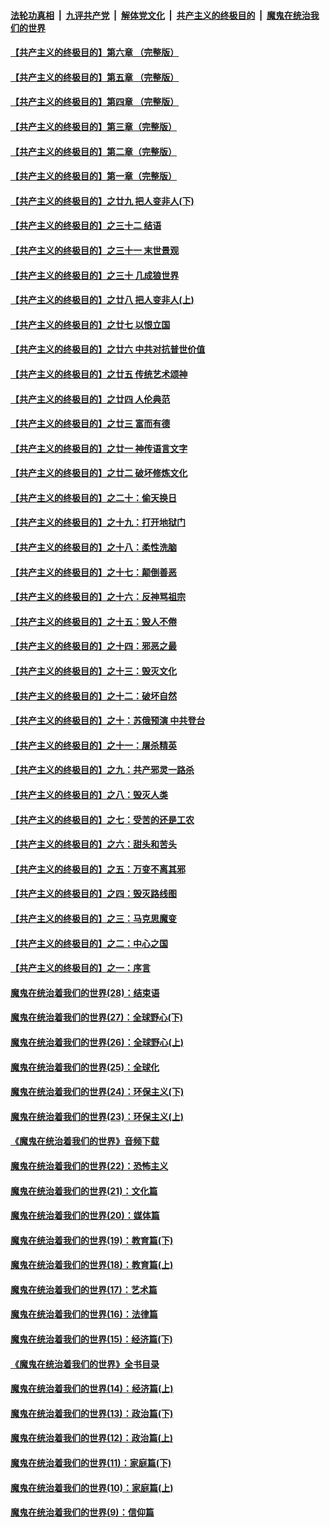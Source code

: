 ####  [法轮功真相](../../../../basic/blob/master/README.md?t=07020101) &nbsp;|&nbsp; [九评共产党](../../../../9ping.md/blob/master/README.md?t=07020101) &nbsp;|&nbsp; [解体党文化](../../../../jtdwh.md/blob/master/README.md?t=07020101)  &nbsp;|&nbsp; [共产主义的终极目的](../../../../gczydzjmd.md/blob/master/README.md?t=07020101) &nbsp;|&nbsp; [魔鬼在统治我们的世界](../../../../mgztzwmdsj.md/blob/master/README.md?t=07020101) 

#### [【共产主义的终极目的】第六章 （完整版）](../pages/nsc422/n11428913.md?t=07020101) 

#### [【共产主义的终极目的】第五章 （完整版）](../pages/nsc422/n11428912.md?t=07020101) 

#### [【共产主义的终极目的】第四章 （完整版）](../pages/nsc422/n11428907.md?t=07020101) 

#### [【共产主义的终极目的】第三章（完整版）](../pages/nsc422/n11428848.md?t=07020101) 

#### [【共产主义的终极目的】第二章（完整版）](../pages/nsc422/n11428831.md?t=07020101) 

#### [【共产主义的终极目的】第一章（完整版）](../pages/nsc422/n11417651.md?t=07020101) 

#### [【共产主义的终极目的】之廿九 把人变非人(下)](../pages/nsc422/n11344140.md?t=07020101) 

#### [【共产主义的终极目的】之三十二 结语](../pages/nsc422/n11360535.md?t=07020101) 

#### [【共产主义的终极目的】之三十一 末世景观](../pages/nsc422/n11351129.md?t=07020101) 

#### [【共产主义的终极目的】之三十 几成狼世界](../pages/nsc422/n11348280.md?t=07020101) 

#### [【共产主义的终极目的】之廿八 把人变非人(上)](../pages/nsc422/n11340492.md?t=07020101) 

#### [【共产主义的终极目的】之廿七 以恨立国](../pages/nsc422/n11336944.md?t=07020101) 

#### [【共产主义的终极目的】之廿六 中共对抗普世价值](../pages/nsc422/n11324785.md?t=07020101) 

#### [【共产主义的终极目的】之廿五 传统艺术颂神](../pages/nsc422/n11296396.md?t=07020101) 

#### [【共产主义的终极目的】之廿四 人伦典范](../pages/nsc422/n11296397.md?t=07020101) 

#### [【共产主义的终极目的】之廿三 富而有德](../pages/nsc422/n11283598.md?t=07020101) 

#### [【共产主义的终极目的】之廿一 神传语言文字](../pages/nsc422/n11263265.md?t=07020101) 

#### [【共产主义的终极目的】之廿二 破坏修炼文化](../pages/nsc422/n11245728.md?t=07020101) 

#### [【共产主义的终极目的】之二十：偷天换日](../pages/nsc422/n11238846.md?t=07020101) 

#### [【共产主义的终极目的】之十九：打开地狱门](../pages/nsc422/n11206376.md?t=07020101) 

#### [【共产主义的终极目的】之十八：柔性洗脑](../pages/nsc422/n11199994.md?t=07020101) 

#### [【共产主义的终极目的】之十七：颠倒善恶](../pages/nsc422/n11179782.md?t=07020101) 

#### [【共产主义的终极目的】之十六：反神骂祖宗](../pages/nsc422/n11166798.md?t=07020101) 

#### [【共产主义的终极目的】之十五：毁人不倦](../pages/nsc422/n11166792.md?t=07020101) 

#### [【共产主义的终极目的】之十四：邪恶之最](../pages/nsc422/n11150249.md?t=07020101) 

#### [【共产主义的终极目的】之十三：毁灭文化](../pages/nsc422/n11135227.md?t=07020101) 

#### [【共产主义的终极目的】之十二：破坏自然](../pages/nsc422/n11135214.md?t=07020101) 

#### [【共产主义的终极目的】之十：苏俄预演 中共登台](../pages/nsc422/n11118424.md?t=07020101) 

#### [【共产主义的终极目的】之十一：屠杀精英](../pages/nsc422/n11118442.md?t=07020101) 

#### [【共产主义的终极目的】之九：共产邪灵一路杀](../pages/nsc422/n11114139.md?t=07020101) 

#### [【共产主义的终极目的】之八：毁灭人类](../pages/nsc422/n11108503.md?t=07020101) 

#### [【共产主义的终极目的】之七：受苦的还是工农](../pages/nsc422/n11101809.md?t=07020101) 

#### [【共产主义的终极目的】之六：甜头和苦头](../pages/nsc422/n11096971.md?t=07020101) 

#### [【共产主义的终极目的】之五：万变不离其邪](../pages/nsc422/n11091285.md?t=07020101) 

#### [【共产主义的终极目的】之四：毁灭路线图](../pages/nsc422/n11086284.md?t=07020101) 

#### [【共产主义的终极目的】之三：马克思魔变](../pages/nsc422/n11061941.md?t=07020101) 

#### [【共产主义的终极目的】之二：中心之国](../pages/nsc422/n11047728.md?t=07020101) 

#### [【共产主义的终极目的】之一：序言](../pages/nsc422/n11086077.md?t=07020101) 

#### [魔鬼在统治着我们的世界(28)：结束语](../pages/nsc422/n10936246.md?t=07020101) 

#### [魔鬼在统治着我们的世界(27)：全球野心(下)](../pages/nsc422/n10928319.md?t=07020101) 

#### [魔鬼在统治着我们的世界(26)：全球野心(上)](../pages/nsc422/n10900318.md?t=07020101) 

#### [魔鬼在统治着我们的世界(25)：全球化](../pages/nsc422/n10788205.md?t=07020101) 

#### [魔鬼在统治着我们的世界(24)：环保主义(下)](../pages/nsc422/n10695307.md?t=07020101) 

#### [魔鬼在统治着我们的世界(23)：环保主义(上)](../pages/nsc422/n10688613.md?t=07020101) 

#### [《魔鬼在统治着我们的世界》音频下载](../pages/nsc422/n10635553.md?t=07020101) 

#### [魔鬼在统治着我们的世界(22)：恐怖主义](../pages/nsc422/n10614727.md?t=07020101) 

#### [魔鬼在统治着我们的世界(21)：文化篇](../pages/nsc422/n10597706.md?t=07020101) 

#### [魔鬼在统治着我们的世界(20)：媒体篇](../pages/nsc422/n10586579.md?t=07020101) 

#### [魔鬼在统治着我们的世界(19)：教育篇(下)](../pages/nsc422/n10564808.md?t=07020101) 

#### [魔鬼在统治着我们的世界(18)：教育篇(上)](../pages/nsc422/n10526970.md?t=07020101) 

#### [魔鬼在统治着我们的世界(17)：艺术篇](../pages/nsc422/n10499093.md?t=07020101) 

#### [魔鬼在统治着我们的世界(16)：法律篇](../pages/nsc422/n10485969.md?t=07020101) 

#### [魔鬼在统治着我们的世界(15)：经济篇(下)](../pages/nsc422/n10469975.md?t=07020101) 

#### [《魔鬼在统治着我们的世界》全书目录](../pages/nsc422/n10464261.md?t=07020101) 

#### [魔鬼在统治着我们的世界(14)：经济篇(上)](../pages/nsc422/n10457370.md?t=07020101) 

#### [魔鬼在统治着我们的世界(13)：政治篇(下)](../pages/nsc422/n10448270.md?t=07020101) 

#### [魔鬼在统治着我们的世界(12)：政治篇(上)](../pages/nsc422/n10444576.md?t=07020101) 

#### [魔鬼在统治着我们的世界(11)：家庭篇(下)](../pages/nsc422/n10440961.md?t=07020101) 

#### [魔鬼在统治着我们的世界(10)：家庭篇(上)](../pages/nsc422/n10435448.md?t=07020101) 

#### [魔鬼在统治着我们的世界(9)：信仰篇](../pages/nsc422/n10432159.md?t=07020101) 

